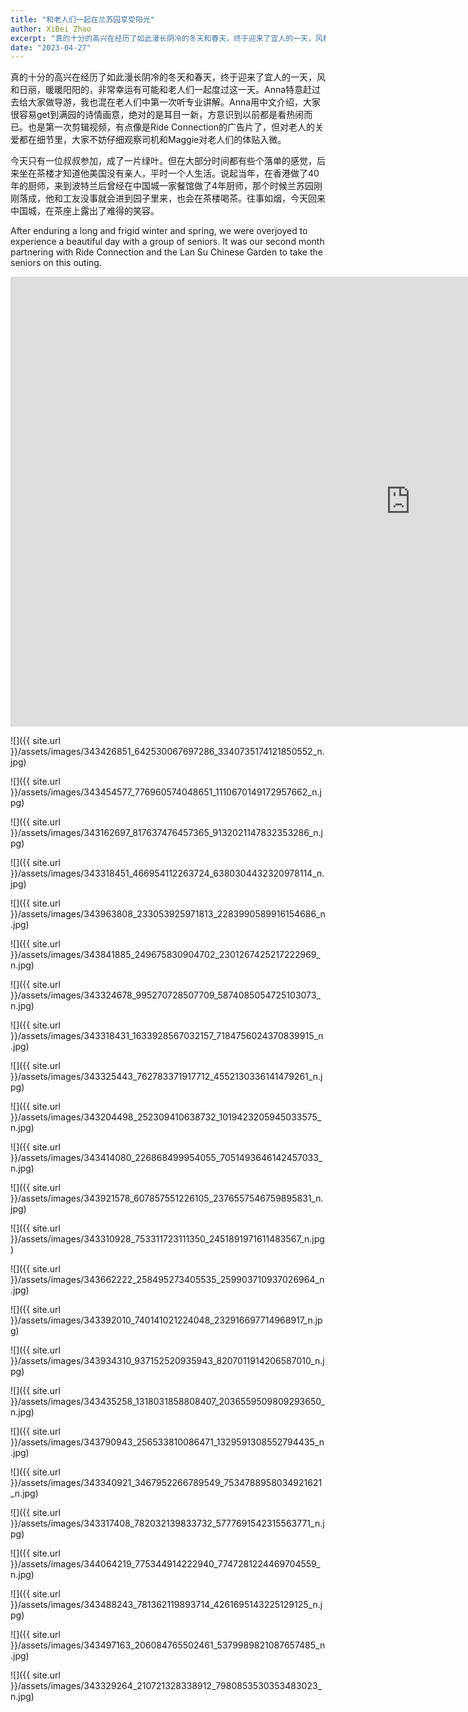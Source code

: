 ```yaml
---
title: "和老人们一起在兰苏园享受阳光"
author: XiBei Zhao
excerpt: "真的十分的高兴在经历了如此漫长阴冷的冬天和春天，终于迎来了宜人的一天，风和日丽，暖暖阳阳的，非常幸运有可能和老人们一起度过这一天。Anna特意赶过去给大家做导游，我也混在老人们中第一次听专业讲解。Anna用中文介绍，大家很容易get到满园的诗情画意，绝对的是耳目一新，方意识到以前都是看热闹而已。也是第一次剪辑视频，有点像是Ride Connection的广告片了，但对老人的关爱都在细节里，大家不妨仔细观察司机和Maggie对老人们的体贴入微。"
date: "2023-04-27"
---
```


真的十分的高兴在经历了如此漫长阴冷的冬天和春天，终于迎来了宜人的一天，风和日丽，暖暖阳阳的，非常幸运有可能和老人们一起度过这一天。Anna特意赶过去给大家做导游，我也混在老人们中第一次听专业讲解。Anna用中文介绍，大家很容易get到满园的诗情画意，绝对的是耳目一新，方意识到以前都是看热闹而已。也是第一次剪辑视频，有点像是Ride Connection的广告片了，但对老人的关爱都在细节里，大家不妨仔细观察司机和Maggie对老人们的体贴入微。

今天只有一位叔叔参加，成了一片绿叶。但在大部分时间都有些个落单的感觉，后来坐在茶楼才知道他美国没有亲人，平时一个人生活。说起当年，在香港做了40年的厨师，来到波特兰后曾经在中国城一家餐馆做了4年厨师，那个时候兰苏园刚刚落成，他和工友没事就会进到园子里来，也会在茶楼喝茶。往事如烟，今天回来中国城，在茶座上露出了难得的笑容。

After enduring a long and frigid winter and spring, we were overjoyed to experience a beautiful day with a group of seniors. It was our second month partnering with Ride Connection and the Lan Su Chinese Garden to take the seniors on this outing.

<iframe width="1280" height="720" src="https://www.youtube.com/embed/hYQRBRf0vsg" title="Ride with Seniors to Visit Lan Su Chinese Garden" frameborder="0" allow="accelerometer; autoplay; clipboard-write; encrypted-media; gyroscope; picture-in-picture; web-share" allowfullscreen></iframe>

<br>

![]({{ site.url }}/assets/images/343426851_642530067697286_3340735174121850552_n.jpg)

![]({{ site.url }}/assets/images/343454577_776960574048651_1110670149172957662_n.jpg)

![]({{ site.url }}/assets/images/343162697_817637476457365_9132021147832353286_n.jpg)

![]({{ site.url }}/assets/images/343318451_466954112263724_6380304432320978114_n.jpg)

![]({{ site.url }}/assets/images/343963808_233053925971813_2283990589916154686_n.jpg)

![]({{ site.url }}/assets/images/343841885_249675830904702_2301267425217222969_n.jpg)

![]({{ site.url }}/assets/images/343324678_995270728507709_5874085054725103073_n.jpg)

![]({{ site.url }}/assets/images/343318431_1633928567032157_7184756024370839915_n.jpg)

![]({{ site.url }}/assets/images/343325443_762783371917712_4552130336141479261_n.jpg)

![]({{ site.url }}/assets/images/343204498_252309410638732_1019423205945033575_n.jpg)

![]({{ site.url }}/assets/images/343414080_226868499954055_7051493646142457033_n.jpg)

![]({{ site.url }}/assets/images/343921578_607857551226105_2376557546759895831_n.jpg)

![]({{ site.url }}/assets/images/343310928_753311723111350_2451891971611483567_n.jpg)

![]({{ site.url }}/assets/images/343662222_258495273405535_259903710937026964_n.jpg)

![]({{ site.url }}/assets/images/343392010_740141021224048_232916697714968917_n.jpg)

![]({{ site.url }}/assets/images/343934310_937152520935943_8207011914206587010_n.jpg)

![]({{ site.url }}/assets/images/343435258_1318031858808407_2036559509809293650_n.jpg)

![]({{ site.url }}/assets/images/343790943_256533810086471_1329591308552794435_n.jpg)

![]({{ site.url }}/assets/images/343340921_3467952266789549_7534788958034921621_n.jpg)

![]({{ site.url }}/assets/images/343317408_782032139833732_5777691542315563771_n.jpg)

![]({{ site.url }}/assets/images/344064219_775344914222940_7747281224469704559_n.jpg)

![]({{ site.url }}/assets/images/343488243_781362119893714_4261695143225129125_n.jpg)

![]({{ site.url }}/assets/images/343497163_206084765502461_5379989821087657485_n.jpg)

![]({{ site.url }}/assets/images/343329264_210721328338912_7980853530353483023_n.jpg)
